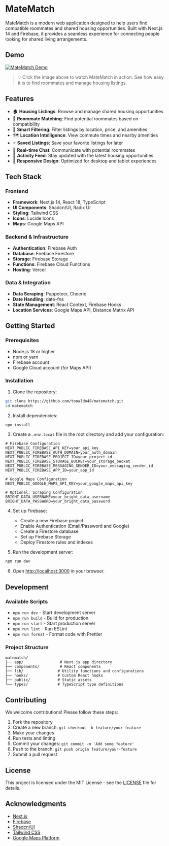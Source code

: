 # MateMatch

MateMatch is a modern web application designed to help users find compatible roommates and shared housing opportunities. Built with Next.js 14 and Firebase, it provides a seamless experience for connecting people looking for shared living arrangements.

## Demo

[![MateMatch Demo](public/images/demo-screenshot.png)](https://www.youtube.com/watch?v=your_video_id)

> 💡 Click the image above to watch MateMatch in action. See how easy it is to find roommates and manage housing listings.

## Features

- 🏠 **Housing Listings**: Browse and manage shared housing opportunities
- 👥 **Roommate Matching**: Find potential roommates based on compatibility
- 🎯 **Smart Filtering**: Filter listings by location, price, and amenities
- 🗺️ **Location Intelligence**: View commute times and nearby amenities
- ⭐ **Saved Listings**: Save your favorite listings for later
- 💬 **Real-time Chat**: Communicate with potential roommates
- 🔔 **Activity Feed**: Stay updated with the latest housing opportunities
- 📱 **Responsive Design**: Optimized for desktop and tablet experiences

## Tech Stack

### Frontend
- **Framework**: Next.js 14, React 18, TypeScript
- **UI Components**: Shadcn/UI, Radix UI
- **Styling**: Tailwind CSS
- **Icons**: Lucide Icons
- **Maps**: Google Maps API

### Backend & Infrastructure
- **Authentication**: Firebase Auth
- **Database**: Firebase Firestore
- **Storage**: Firebase Storage
- **Functions**: Firebase Cloud Functions
- **Hosting**: Vercel

### Data & Integration
- **Data Scraping**: Puppeteer, Cheerio
- **Date Handling**: date-fns
- **State Management**: React Context, Firebase Hooks
- **Location Services**: Google Maps API, Distance Matrix API

## Getting Started

### Prerequisites

- Node.js 18 or higher
- npm or yarn
- Firebase account
- Google Cloud account (for Maps API)

### Installation

1. Clone the repository:
```bash
git clone https://github.com/tonaldo48/matematch.git
cd matematch
```

2. Install dependencies:
```bash
npm install
```

3. Create a `.env.local` file in the root directory and add your configuration:
```env
# Firebase Configuration
NEXT_PUBLIC_FIREBASE_API_KEY=your_api_key
NEXT_PUBLIC_FIREBASE_AUTH_DOMAIN=your_auth_domain
NEXT_PUBLIC_FIREBASE_PROJECT_ID=your_project_id
NEXT_PUBLIC_FIREBASE_STORAGE_BUCKET=your_storage_bucket
NEXT_PUBLIC_FIREBASE_MESSAGING_SENDER_ID=your_messaging_sender_id
NEXT_PUBLIC_FIREBASE_APP_ID=your_app_id

# Google Maps Configuration
NEXT_PUBLIC_GOOGLE_MAPS_API_KEY=your_google_maps_api_key

# Optional: Scraping Configuration
BRIGHT_DATA_USERNAME=your_bright_data_username
BRIGHT_DATA_PASSWORD=your_bright_data_password
```

4. Set up Firebase:
   - Create a new Firebase project
   - Enable Authentication (Email/Password and Google)
   - Create a Firestore database
   - Set up Firebase Storage
   - Deploy Firestore rules and indexes

5. Run the development server:
```bash
npm run dev
```

6. Open [http://localhost:3000](http://localhost:3000) in your browser.

## Development

### Available Scripts

- `npm run dev` - Start development server
- `npm run build` - Build for production
- `npm run start` - Start production server
- `npm run lint` - Run ESLint
- `npm run format` - Format code with Prettier

### Project Structure

```
matematch/
├── app/                # Next.js app directory
├── components/         # React components
├── lib/               # Utility functions and configurations
├── hooks/             # Custom React hooks
├── public/            # Static assets
└── types/             # TypeScript type definitions
```

## Contributing

We welcome contributions! Please follow these steps:

1. Fork the repository
2. Create a new branch: `git checkout -b feature/your-feature`
3. Make your changes
4. Run tests and linting
5. Commit your changes: `git commit -m 'Add some feature'`
6. Push to the branch: `git push origin feature/your-feature`
7. Submit a pull request

## License

This project is licensed under the MIT License - see the [LICENSE](LICENSE) file for details.

## Acknowledgments

- [Next.js](https://nextjs.org/)
- [Firebase](https://firebase.google.com/)
- [Shadcn/UI](https://ui.shadcn.com/)
- [Tailwind CSS](https://tailwindcss.com/)
- [Google Maps Platform](https://developers.google.com/maps)
